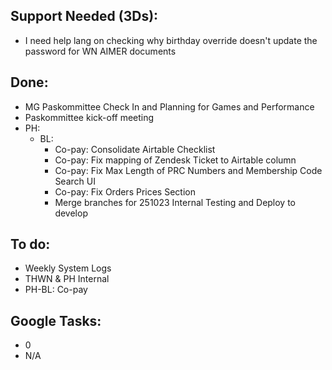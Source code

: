 ## Support Needed (3Ds):
  - I need help lang on checking why birthday override doesn't update the password for WN AIMER documents
## Done:
  - MG Paskommittee Check In and Planning for Games and Performance
  - Paskommittee kick-off meeting
  - PH:
    - BL: 
      - Co-pay: Consolidate Airtable Checklist
      - Co-pay: Fix mapping of Zendesk Ticket to Airtable column
      - Co-pay: Fix Max Length of PRC Numbers and Membership Code Search UI
      - Co-pay: Fix Orders Prices Section
      - Merge branches for 251023 Internal Testing and Deploy to develop
## To do:
  - Weekly System Logs
  - THWN & PH Internal
  - PH-BL: Co-pay
## Google Tasks:
  - 0
  - N/A
